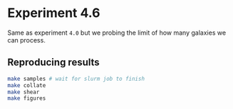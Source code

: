 # Experiment 4.6

Same as experiment `4.0` but we probing the limit of how many galaxies we can process.

## Reproducing results

```bash 
make samples # wait for slurm job to finish
make collate 
make shear 
make figures
```
